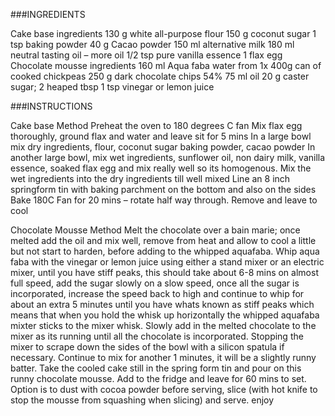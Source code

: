 ###INGREDIENTS
 
Cake base ingredients
130 g white all-purpose flour
150 g coconut sugar
1 tsp baking powder
40 g Cacao powder
150 ml alternative milk
180 ml neutral tasting oil – more oil
1/2 tsp pure vanilla essence
1 flax egg
Chocolate mousse ingredients
160 ml Aqua faba water from 1x 400g can of cooked chickpeas
250 g dark chocolate chips 54%
75 ml oil
20 g caster sugar; 2 heaped tbsp
1 tsp vinegar or lemon juice


###INSTRUCTIONS
 
Cake base Method
Preheat the oven to 180 degrees C fan
Mix flax egg thoroughly, ground flax and water and leave sit for 5 mins
In a large bowl mix dry ingredients, flour, coconut sugar baking powder, cacao powder
In another large bowl, mix wet ingredients, sunflower oil, non dairy milk, vanilla essence, soaked flax egg and mix really well so its homogenous.
Mix the wet ingredients into the dry ingredients till well mixed
Line an 8 inch springform tin with baking parchment on the bottom and also on the sides
Bake 180C Fan for 20 mins – rotate half way through.
Remove and leave to cool

Chocolate Mousse Method
Melt the chocolate over a bain marie; once melted add the oil and mix well, remove from heat and allow to cool a little but not start to harden, before adding to the whipped aquafaba.
Whip aqua faba with the vinegar or lemon juice using either a stand mixer or an electric mixer, until you have stiff peaks, this should take about 6-8 mins on almost full speed, add the sugar slowly on a slow speed, once all the sugar is incorporated, increase the speed back to high and continue to whip for about an extra 5 minutes until you have whats known as stiff peaks which means that when you hold the whisk up horizontally the whipped aquafaba mixter sticks to the mixer whisk.
Slowly add in the melted chocolate to the mixer as its running until all the chocolate is incorporated. Stopping the mixer to scrape down the sides of the bowl with a silicon spatula if necessary. Continue to mix for another 1 minutes, it will be a slightly runny batter.
Take the cooled cake still in the spring form tin and pour on this runny chocolate mousse. Add to the fridge and leave for 60 mins to set.
Option is to dust with cocoa powder before serving, slice (with hot knife to stop the mousse from squashing when slicing) and serve. enjoy